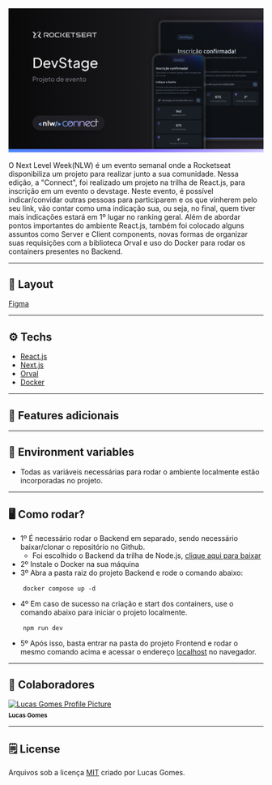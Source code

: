<div align="center">
    <img src="./README/logo.png" >
</div>


O Next Level Week(NLW) é um evento semanal onde a Rocketseat disponibiliza um projeto para realizar junto a sua comunidade. Nessa edição, a "Connect", foi realizado um projeto na trilha de React.js, para inscrição em um evento o devstage. Neste evento, é possível indicar/convidar outras pessoas para participarem e os que vinherem pelo seu link, vão contar como uma indicação sua, ou seja, no final, quem tiver mais indicações estará em 1º lugar no ranking geral. Além de abordar pontos importantes do ambiente React.js, também foi colocado alguns assuntos como Server e Client components, novas formas de organizar suas requisições com a biblioteca Orval e uso do Docker para rodar os containers presentes no Backend.


---
## :art: Layout
[Figma](https://www.figma.com/community/file/1471119935944492720)

---
## :gear: Techs
- [React.js](https://react.dev/)
- [Next.js](https://nextjs.org/)
- [Orval](https://orval.dev/)
- [Docker](https://www.docker.com/)
---
## :book: Features adicionais

<p></p>

---


## :receipt: Environment variables

- Todas as variáveis necessárias para rodar o ambiente localmente estão incorporadas no projeto.

---

## :desktop_computer: Como rodar?

- 1º É necessário rodar o Backend em separado, sendo necessário baixar/clonar o repositório no Github.
    - Foi escolhido o Backend da trilha de Node.js, [clique aqui para baixar](https://github.com/rocketseat-education/nlw-connect-node)
- 2º Instale o Docker na sua máquina
- 3º Abra a pasta raiz do projeto Backend e rode o comando abaixo:

```
    docker compose up -d
```
- 4º Em caso de sucesso na criação e start dos containers, use o comando abaixo para iniciar o projeto localmente.

```
    npm run dev
``` 
- 5º Após isso, basta entrar na pasta do projeto Frontend e rodar o mesmo comando acima e acessar o endereço [localhost](http://localhost:3000) no navegador.
---
<h2 id="colab">🤝 Colaboradores</h2>
 <tr>
    <td align="center">
      <a href="https://github.com/lucasgomesgp">
        <img src="https://avatars.githubusercontent.com/u/45949487?v=4" width="100px;" alt="Lucas Gomes Profile Picture"/><br>
        <sub>
          <b>Lucas Gomes</b>
        </sub>
      </a>
    </td>
  </tr>
</table>

---
## :spiral_notepad: License
Arquivos sob a licença [MIT](https://github.com/lucasgomesgp) criado por Lucas Gomes.
